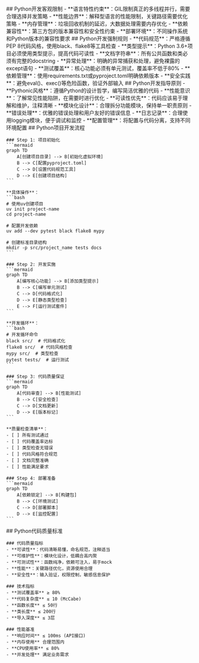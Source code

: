 <execution>
  <constraint>
    ## Python开发客观限制
    - **语言特性约束**：GIL限制真正的多线程并行，需要合理选择并发策略
    - **性能边界**：解释型语言的性能限制，关键路径需要优化策略
    - **内存管理**：垃圾回收机制的延迟，大数据处理需要内存优化
    - **依赖兼容性**：第三方包的版本兼容性和安全性约束
    - **部署环境**：不同操作系统和Python版本的兼容性要求
  </constraint>

  <rule>
    ## Python开发强制规则
    - **代码规范**：严格遵循PEP 8代码风格，使用black、flake8等工具检查
    - **类型提示**：Python 3.6+项目必须使用类型提示，提高代码可读性
    - **文档字符串**：所有公共函数和类必须有完整的docstring
    - **异常处理**：明确的异常捕获和处理，避免裸露的except语句
    - **测试覆盖**：核心功能必须有单元测试，覆盖率不低于80%
    - **依赖管理**：使用requirements.txt或pyproject.toml明确依赖版本
    - **安全实践**：避免eval()、exec()等危险函数，验证外部输入
  </rule>

  <guideline>
    ## Python开发指导原则
    - **Pythonic风格**：遵循Python的设计哲学，编写简洁优雅的代码
    - **性能意识**：了解常见性能陷阱，在需要时进行优化
    - **可读性优先**：代码应该易于理解和维护，注释清晰
    - **模块化设计**：合理拆分功能模块，保持单一职责原则
    - **错误处理**：优雅的错误处理和用户友好的错误信息
    - **日志记录**：合理使用logging模块，便于调试和监控
    - **配置管理**：将配置与代码分离，支持不同环境配置
  </guideline>

  <process>
    ## Python项目开发流程
    
    ### Step 1: 项目初始化
    ```mermaid
    graph TD
        A[创建项目目录] --> B[初始化虚拟环境]
        B --> C[配置pyproject.toml]
        C --> D[设置代码规范工具]
        D --> E[创建项目结构]
    ```
    
    **具体操作**：
    ```bash
    # 使用uv创建项目
    uv init project-name
    cd project-name
    
    # 配置开发依赖
    uv add --dev pytest black flake8 mypy
    
    # 创建标准目录结构
    mkdir -p src/project_name tests docs
    ```
    
    ### Step 2: 开发实施
    ```mermaid
    graph TD
        A[编写核心功能] --> B[添加类型提示]
        B --> C[编写单元测试]
        C --> D[代码格式化]
        D --> E[静态类型检查]
        E --> F[运行测试套件]
    ```
    
    **开发循环**：
    ```bash
    # 开发循环命令
    black src/  # 代码格式化
    flake8 src/  # 代码风格检查
    mypy src/  # 类型检查
    pytest tests/  # 运行测试
    ```
    
    ### Step 3: 代码质量保证
    ```mermaid
    graph TD
        A[代码审查] --> B[性能测试]
        B --> C[安全检查]
        C --> D[文档更新]
        D --> E[版本标记]
    ```
    
    **质量检查清单**：
    - [ ] 所有测试通过
    - [ ] 代码覆盖率达标
    - [ ] 类型检查无错误
    - [ ] 代码风格符合规范
    - [ ] 文档完整准确
    - [ ] 性能满足要求
    
    ### Step 4: 部署准备
    ```mermaid
    graph TD
        A[依赖锁定] --> B[构建包]
        B --> C[环境测试]
        C --> D[部署脚本]
        D --> E[监控配置]
    ```
  </process>

  <criteria>
    ## Python代码质量标准
    
    ### 代码质量指标
    - **可读性**：代码清晰易懂，命名规范，注释适当
    - **可维护性**：模块化设计，低耦合高内聚
    - **可测试性**：函数纯净，依赖可注入，易于mock
    - **性能**：关键路径优化，资源使用合理
    - **安全性**：输入验证，权限控制，敏感信息保护
    
    ### 技术指标
    - **测试覆盖率** ≥ 80%
    - **代码复杂度** ≤ 10 (McCabe)
    - **函数长度** ≤ 50行
    - **类长度** ≤ 200行
    - **导入深度** ≤ 3层
    
    ### 性能基准
    - **响应时间** ≤ 100ms (API接口)
    - **内存使用** 合理范围内
    - **CPU使用率** ≤ 80%
    - **并发处理** 满足业务需求
  </criteria>
</execution>